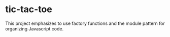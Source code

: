# tic-tac-toe
This project emphasizes to use factory functions and the module pattern for organizing Javascript code.
